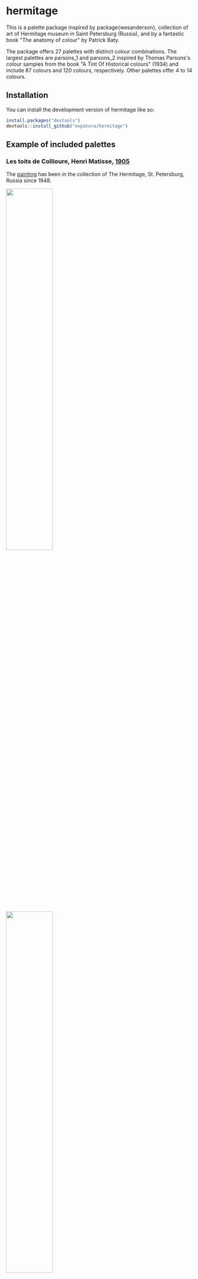 
# hermitage

<!-- badges: start -->
<!-- badges: end -->

This is a palette package inspired by package{wesanderson}, collection of art of Hermitage museum in Saint Petersburg (Russia), and by a fantastic book "The anatomy of colour" by Patrick Baty.

The package offers 27 palettes with distinct colour combinations. The largest palettes are parsons_1 and parsons_2 inspired by Thomas Parsons's colour samples from the book "A Tint Of Historical colours" (1934) and include 87 colours and 120 colours, respectively. Other palettes offer 4 to 14 colours.

## Installation

You can install the development version of hermitage like so:

``` r
install.packages("devtools") 
devtools::install_github("evpatora/hermitage")
```
## Example of included palettes
### Les toits de Collioure, Henri Matisse, [1905](https://www.hermitagemuseum.org/wps/portal/hermitage/digital-collection/!ut/p/z0/Zc69boMwFAXgV6EDW1zfa2yHjBaVqkSiVAwV9RI5xFAXYhNwfx6_ZKwy3OFIV-d8VNOGam--XW-iC96Ma37X8lgpJTEr4FAV4glUVb-Kunh5BuT0QPW_ByEVKKgzLt9K4Ht-a2BzWZQ91ZOJH8T5LtDmy52RoYR8J7YkA5bngsgdMkF4TjgHgsgJAsP18k3oTGtPIQybEGfjl8nM1scijKNtb9A7xR1zVbjP61Urqtvgo_2NtBnMxS1H61P4CfOwJKFLzBxTAHxMJuN8dL5f0nU_2yKdBn0SY__wByXuvmc!/)
The [painting](https://en.wikipedia.org/wiki/Les_toits_de_Collioure) has been in the collection of The Hermitage, St. Petersburg, Russia since 1948.

<img src="https://raw.github.com/evpatora/hermitage/master/images/collioure_matisse.png" width=50% height=50%>
<img src="https://raw.github.com/evpatora/hermitage/master/images/WOA_IMAGE_2.jpeg" width=50% height=50%>

### Peacock Clock
The Peacock Clock is a large mechanical clock featuring three life-sized [peacocks](https://www.hermitagemuseum.org/wps/portal/hermitage/digital-collection/08.+applied+arts/52984); it was manufactured in the 2nd half of the 18th century and is part of the collection of Hermitage.

![ScreenShot](https://raw.github.com/evpatora/hermitage/master/images/peacock_clock.png)
![ScreenShot](https://raw.github.com/evpatora/hermitage/master/images/WOA_IMAGE_3.jpeg)

### Return of the Prodigal Son, Rembrandt Harmensz. van Rijn. [1606-1669](https://www.hermitagemuseum.org/wps/portal/hermitage/digital-collection/01.%20paintings/43413?lng=en)

![ScreenShot](https://raw.github.com/evpatora/hermitage/master/images/prodigal_son.png)
![ScreenShot](https://raw.github.com/evpatora/hermitage/master/images/WOA_IMAGE_1.jpeg)

### Matisse, Henri. 1869-1954
Red Room [Harmony in Red](https://www.hermitagemuseum.org/wps/portal/hermitage/digital-collection/!ut/p/z0/Zc3LDoIwEIXhV8EFS53hGl02NTGSIIaFwW5IVcRKnXJp0McXlsblSU6-HwQUIEiOqpZWGZJ62mcRlxljsRdwTDIebZFl-THK-WGHXggJiJ9DFDNkmAdhfEox3Iez4PcpT2sQrbSPpaK7gUKP5lYRqcaMkhutq-sc_NP-cpOmnl0nGIirIVt9LBSNfKmhrMjFt-mbwTF3R_bWRfRWTisVWUX14KK_DtYbaBtxiXS9-AKVEYB1/)

![ScreenShot](https://raw.github.com/evpatora/hermitage/master/images/harmony.png)
![ScreenShot](https://raw.github.com/evpatora/hermitage/master/images/WOA_IMAGE_4.jpeg)

### Dance, Matisse, Henri. [1869-1954](https://www.hermitagemuseum.org/wps/portal/hermitage/digital-collection/01.+Paintings/28411/?lng=)

![ScreenShot](https://raw.github.com/evpatora/hermitage/master/images/dance_matisse.png)
![ScreenShot](https://raw.github.com/evpatora/hermitage/master/images/WOA_IMAGE_5.jpeg)

### Judith, Giorgione (Giorgio Barbarelli da Castelfranco). [1478(?)-1510](https://www.hermitagemuseum.org/wps/portal/hermitage/digital-collection/!ut/p/z0/Zc69bsMgFAXgV3EHb6FcbCDxiKhUJZLrykPlskTEwS61Aw6mP49fMlaR7nKujo4-rHCHldPfdtTReqfnlN8VPzZCcFJKODSSPYFo2lfWypdnIBQfsPpXYFyAgLak_K0Guqe3hSLUsh6xWnT8QNYNHndf9owqQkiJ0u0o4hwVhG5RBemJtjtGUVkQAMQY4rDxg-7Nyftp42PQbl10MC5KP8-mv0nvGHfOxLCf16sSWPXeRfMbcTfpi12PxuXw48O0Zn7IdIg5AHnMFm1dtG5cc0iQiuNlUic2jw9_oGXJ9g!!/)

![ScreenShot](https://raw.github.com/evpatora/hermitage/master/images/judith.png)
![ScreenShot](https://raw.github.com/evpatora/hermitage/master/images/WOA_IMAGE_6.jpeg)

### Repentant Mary Magdalene, Titian (Tiziano Vecellio), [between 1485 and 1490-1576](https://www.hermitagemuseum.org/wps/portal/hermitage/digital-collection/!ut/p/z0/rZDLTsMwEEV_JV1kV-NxYrvN0goSoiIEZYGKN5UbnGASbNcxz68nWSEeS6TZ3NHMnTMXS7zH0qoX06tonFXjrO8kP9RCcJKXsKtLdg6ibm5YU15fAKF4h-W3AcYFCGhyym8roJd0cchCVVY9ll7FB2Rs5_D-2dyjghCSo7m2FHGOMkI3qIC5iTZbRlGeEQDEGOKwdp1q9dG5Ye1iUHbyKmgbWzeOul1Ilyvm8XSSAsvW2ajfIt7HYLwflbU6-DYFr8O0_IS-1qYU_hvkZx6_AvuLdFBPZjpom8KrC8OUuC5RIaYA5CzxythobD-zziAFwX6Qx_f840qI1eoT2ckdFQ!!/)

![ScreenShot](https://raw.github.com/evpatora/hermitage/master/images/magdalene_titian.png)
![ScreenShot](https://raw.github.com/evpatora/hermitage/master/images/WOA_IMAGE_12.jpeg)

### Portrait of General Pyotr Bagration (1765-1812), George Dawe and his [workshop](https://www.hermitagemuseum.org/wps/portal/hermitage/digital-collection/01.+Paintings/39082)

![ScreenShot](https://raw.github.com/evpatora/hermitage/master/images/bagration.png)
![ScreenShot](https://raw.github.com/evpatora/hermitage/master/images/WOA_IMAGE_7.jpeg)

### Flight, Paul Gauguin, [1901](https://www.wikiart.org/en/paul-gauguin/flight-1901)

Actually belongs to the collection of Pushkin Museum, Moscow, Russia.

![ScreenShot](https://raw.github.com/evpatora/hermitage/master/images/flight_gauguin.png)
![ScreenShot](https://raw.github.com/evpatora/hermitage/master/images/WOA_IMAGE_8.jpeg)

### The Winter [Palace](https://www.hermitagemuseum.org/wps/portal/hermitage/explore/buildings/locations/building/B10)

![ScreenShot](https://raw.github.com/evpatora/hermitage/master/images/hermitage_1.png)
![ScreenShot](https://raw.github.com/evpatora/hermitage/master/images/WOA_IMAGE_9.jpeg)

### [Crimson Drawing-Room](https://www.hermitagemuseum.org/wps/portal/hermitage/explore/buildings/rooms/?WCM_Page.24333d6b-7573-42c8-9306-1b74ecc9c878=8), Hermitage

![ScreenShot](https://raw.github.com/evpatora/hermitage/master/images/hermitage_2.png)
![ScreenShot](https://raw.github.com/evpatora/hermitage/master/images/WOA_IMAGE_10.jpeg)

### The Madonna and Child (The Litta Madonna), Leonardo da Vinci. [1452-1519](https://www.hermitagemuseum.org/wps/portal/hermitage/digital-collection/01.+paintings/29633)

![ScreenShot](https://raw.github.com/evpatora/hermitage/master/images/madonna_litta.png)
![ScreenShot](https://raw.github.com/evpatora/hermitage/master/images/WOA_IMAGE_11.jpeg)


### Cottages, Van Gogh, Vincent. [1853-1890](https://www.hermitagemuseum.org/wps/portal/hermitage/digital-collection/!ut/p/z0/Zc3BcoIwFIXhV6ELlvVeMIDbEG2tleJk4WA2TKpAU-gNQkb7-OrSYXlmznw_KChAkb6YRjtjSXf3fVBxmXMeB3OBm1xES-S53EVSfL1jwGAD6ukQxRw5yjmL9xmyD_YQwiETWQOq1-7n1VBtoZCy0LRab8lm_eXzFC53dZpWb8J2XXV8tCfwpHyHze_5rDiooyVX_TsoWv1nxrIiH692aEfP1p4enI8YzLxeG3KGmtHHcJEkDPpWfUdd83ID85sa2Q!!/)

![ScreenShot](https://raw.github.com/evpatora/hermitage/master/images/cottages_vincent.png)
![ScreenShot](https://raw.github.com/evpatora/hermitage/master/images/WOA_IMAGE_13.jpeg)

### Danaë, Rembrandt Harmensz. van Rijn. [1606-1669]()

![ScreenShot](https://raw.github.com/evpatora/hermitage/master/images/danae.png)
![ScreenShot](https://raw.github.com/evpatora/hermitage/master/images/WOA_IMAGE_14.jpeg)

## Use example

``` r
library(hermitage)
hermitage_palette("du_barry", type = "discrete"))
```

``` r
install.packages("palmerpenguins")
library(palmerpenguins)

ggplot(data = penguins, aes(x = species, y = flipper_length_mm, fill = species, color = species)) +
  geom_violin() +
  theme_light(base_size = 12, base_family = "Varela Round") +
  theme(panel.grid = element_blank()) +
  scale_fill_manual(values = hermitage_palette("parsons_2")) +
  scale_color_manual(values = hermitage_palette("parsons_2"))
```
